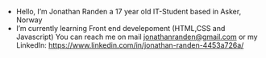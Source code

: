 - Hello, I’m Jonathan Randen a 17 year old IT-Student based in Asker, Norway
-  I’m currently learning Front end develepoment (HTML,CSS and Javascript)
You can reach me on mail jonathanranden@gmail.com or my LinkedIn: https://www.linkedin.com/in/jonathan-randen-4453a726a/


<!---
JRanden/JRanden is a ✨ special ✨ repository because its `README.md` (this file) appears on your GitHub profile.
You can click the Preview link to take a look at your changes.
--->
